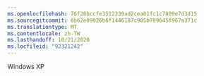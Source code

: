 ```yaml
---
ms.openlocfilehash: 76f20bccfe3512339ad2cea01fc1c7809e7d3d15
ms.sourcegitcommit: 6b62e09026b6f1446187c905b789645f967a371c
ms.translationtype: MT
ms.contentlocale: zh-TW
ms.lasthandoff: 10/21/2020
ms.locfileid: "92321242"
---
```

Windows XP